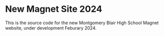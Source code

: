 # New Magnet Site 2024

This is the source code for the new Montgomery Blair High School Magnet website, under development Feburary 2024.
